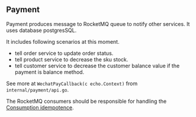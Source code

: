 ## Payment
Payment produces message to RocketMQ queue to notify other services. It uses database postgresSQL.

It includes following scenarios at this moment.
- tell order service to update order status.
- tell product service to decrease the sku stock.
- tell customer service to decrease the customer balance value if the payment is balance method.

See more at `WechatPayCallback(c echo.Context)` from `internal/payment/api.go`.

The RocketMQ consumers should be responsible for handling the [Consumption idempotence](https://partners-intl.aliyun.com/help/doc-detail/44397.htm).